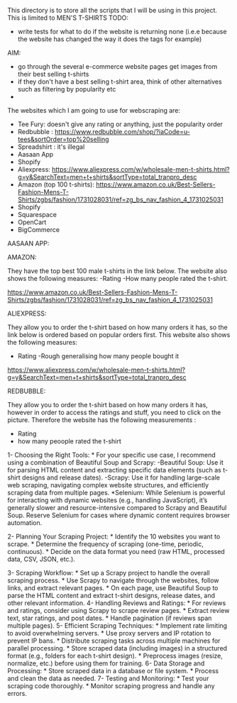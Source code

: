 This directory is to store all the scripts that I will be using in this project. This is limited to MEN'S T-SHIRTS
TODO:
- write tests for what to do if the website is returning none (i.e.e because the website has changed the way it does the tags for example)

AIM:
- go through the several e-commerce website pages get images from their best selling t-shirts
- if they don't have a best selling t-shirt area, think of other alternatives such as filtering by popularity etc
- 

The websites which I am going to use for webscraping are:
- Tee Fury: doesn't give any rating or anything, just the popularity order
- Redbubble : https://www.redbubble.com/shop/?iaCode=u-tees&sortOrder=top%20selling
- Spreadshirt : it's illegal
- Aasaan App
- Shopify
- Aliexpress: https://www.aliexpress.com/w/wholesale-men-t-shirts.html?g=y&SearchText=men+t+shirts&sortType=total_tranpro_desc
- Amazon (top 100 t-shirts): https://www.amazon.co.uk/Best-Sellers-Fashion-Mens-T-Shirts/zgbs/fashion/1731028031/ref=zg_bs_nav_fashion_4_1731025031
- Shopify
- Squarespace
- OpenCart
- BigCommerce

AASAAN APP:


AMAZON:

They have the top best 100 male t-shirts in the link below. The website also shows the following measures:
-Rating
-How many people rated the t-shirt.

https://www.amazon.co.uk/Best-Sellers-Fashion-Mens-T-Shirts/zgbs/fashion/1731028031/ref=zg_bs_nav_fashion_4_1731025031

ALIEXPRESS:

They allow you to order the t-shirt based on how many orders it has, so the link below is ordered based on popular orders first. This website also shows the following measures:
- Rating
-Rough generalising how many people bought it

https://www.aliexpress.com/w/wholesale-men-t-shirts.html?g=y&SearchText=men+t+shirts&sortType=total_tranpro_desc 

REDBUBBLE: 

They allow you to order the t-shirt based on how many orders it has, however in order to access the ratings and stuff, you need to click on the picture. Therefore the website has the following measurements :
- Rating
- how many peoople rated the t-shirt


1- Choosing the Right Tools:
    * For your specific use case, I recommend using a combination of Beautiful Soup and Scrapy:
        -Beautiful Soup: Use it for parsing HTML content and extracting specific data elements (such as t-shirt designs and release dates).
        -Scrapy: Use it for handling large-scale web scraping, navigating complex website structures, and efficiently scraping data from multiple pages.
    *Selenium: While Selenium is powerful for interacting with dynamic websites (e.g., handling JavaScript), it’s generally slower and resource-intensive compared to Scrapy and Beautiful Soup. Reserve Selenium for cases where dynamic content requires browser automation.

2- Planning Your Scraping Project:
    * Identify the 10 websites you want to scrape.
    * Determine the frequency of scraping (one-time, periodic, continuous).
    * Decide on the data format you need (raw HTML, processed data, CSV, JSON, etc.).

3- Scraping Workflow:
    * Set up a Scrapy project to handle the overall scraping process.
    * Use Scrapy to navigate through the websites, follow links, and extract relevant pages.
    * On each page, use Beautiful Soup to parse the HTML content and extract t-shirt designs, release dates, and other relevant information.
4- Handling Reviews and Ratings:
    * For reviews and ratings, consider using Scrapy to scrape review pages.
    * Extract review text, star ratings, and post dates.
    * Handle pagination (if reviews span multiple pages).
5- Efficient Scraping Techniques:
    * Implement rate limiting to avoid overwhelming servers.
    * Use proxy servers and IP rotation to prevent IP bans.
    * Distribute scraping tasks across multiple machines for parallel processing.
    * Store scraped data (including images) in a structured format (e.g., folders for each t-shirt design).
    * Preprocess images (resize, normalize, etc.) before using them for training.
6- Data Storage and Processing:
    * Store scraped data in a database or file system.
    * Process and clean the data as needed.
7- Testing and Monitoring:
    * Test your scraping code thoroughly.
    * Monitor scraping progress and handle any errors.
